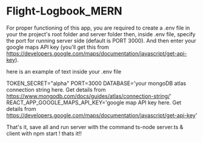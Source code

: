 ﻿# Flight-Logbook_MERN
For proper functioning of this app, you are required to create a .env file in your the project's root folder and server folder
then, inside .env file, specify the port for running server side (default is PORT 3000). And then enter your google maps API key (you'll get this from https://developers.google.com/maps/documentation/javascript/get-api-key).


here is an example of text inside your .env file 

TOKEN_SECRET="alpha"
PORT=3000
DATABASE='your mongoDB atlas connection string here. Get details from https://www.mongodb.com/docs/guides/atlas/connection-string/'
REACT_APP_GOOGLE_MAPS_API_KEY='google map API key here. Get details from https://developers.google.com/maps/documentation/javascript/get-api-key'



That's it, save all and run server with the command ts-node server.ts 
& client with npm start ! thats it!!
